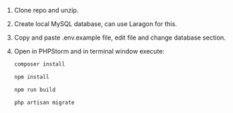 1. Clone repo and unzip.
2. Create local MySQL database, can use Laragon for this.
3. Copy and paste .env.example file, edit file and change database section.
4. Open in PHPStorm and in terminal window execute:

    ```sh
   composer install
    ```
    ```sh
    npm install
    ```
   ```sh
   npm run build
    ```
   ```sh
   php artisan migrate
    ```

